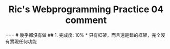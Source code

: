 <h1 style="text-align:center">Ric's Webprogramming Practice 04<br>comment</h1>
===
# 幾乎都沒有做
## 1. 完成度: 10%
* 只有框架，而且還是錯的框架，完全沒有實現任何功能

